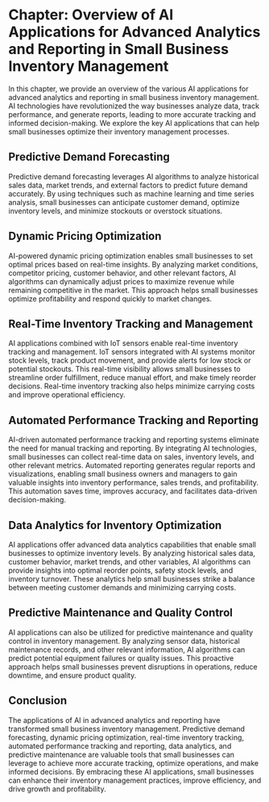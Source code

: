 Chapter: Overview of AI Applications for Advanced Analytics and Reporting in Small Business Inventory Management
================================================================================================================

In this chapter, we provide an overview of the various AI applications for advanced analytics and reporting in small business inventory management. AI technologies have revolutionized the way businesses analyze data, track performance, and generate reports, leading to more accurate tracking and informed decision-making. We explore the key AI applications that can help small businesses optimize their inventory management processes.

Predictive Demand Forecasting
-----------------------------

Predictive demand forecasting leverages AI algorithms to analyze historical sales data, market trends, and external factors to predict future demand accurately. By using techniques such as machine learning and time series analysis, small businesses can anticipate customer demand, optimize inventory levels, and minimize stockouts or overstock situations.

Dynamic Pricing Optimization
----------------------------

AI-powered dynamic pricing optimization enables small businesses to set optimal prices based on real-time insights. By analyzing market conditions, competitor pricing, customer behavior, and other relevant factors, AI algorithms can dynamically adjust prices to maximize revenue while remaining competitive in the market. This approach helps small businesses optimize profitability and respond quickly to market changes.

Real-Time Inventory Tracking and Management
-------------------------------------------

AI applications combined with IoT sensors enable real-time inventory tracking and management. IoT sensors integrated with AI systems monitor stock levels, track product movement, and provide alerts for low stock or potential stockouts. This real-time visibility allows small businesses to streamline order fulfillment, reduce manual effort, and make timely reorder decisions. Real-time inventory tracking also helps minimize carrying costs and improve operational efficiency.

Automated Performance Tracking and Reporting
--------------------------------------------

AI-driven automated performance tracking and reporting systems eliminate the need for manual tracking and reporting. By integrating AI technologies, small businesses can collect real-time data on sales, inventory levels, and other relevant metrics. Automated reporting generates regular reports and visualizations, enabling small business owners and managers to gain valuable insights into inventory performance, sales trends, and profitability. This automation saves time, improves accuracy, and facilitates data-driven decision-making.

Data Analytics for Inventory Optimization
-----------------------------------------

AI applications offer advanced data analytics capabilities that enable small businesses to optimize inventory levels. By analyzing historical sales data, customer behavior, market trends, and other variables, AI algorithms can provide insights into optimal reorder points, safety stock levels, and inventory turnover. These analytics help small businesses strike a balance between meeting customer demands and minimizing carrying costs.

Predictive Maintenance and Quality Control
------------------------------------------

AI applications can also be utilized for predictive maintenance and quality control in inventory management. By analyzing sensor data, historical maintenance records, and other relevant information, AI algorithms can predict potential equipment failures or quality issues. This proactive approach helps small businesses prevent disruptions in operations, reduce downtime, and ensure product quality.

Conclusion
----------

The applications of AI in advanced analytics and reporting have transformed small business inventory management. Predictive demand forecasting, dynamic pricing optimization, real-time inventory tracking, automated performance tracking and reporting, data analytics, and predictive maintenance are valuable tools that small businesses can leverage to achieve more accurate tracking, optimize operations, and make informed decisions. By embracing these AI applications, small businesses can enhance their inventory management practices, improve efficiency, and drive growth and profitability.
